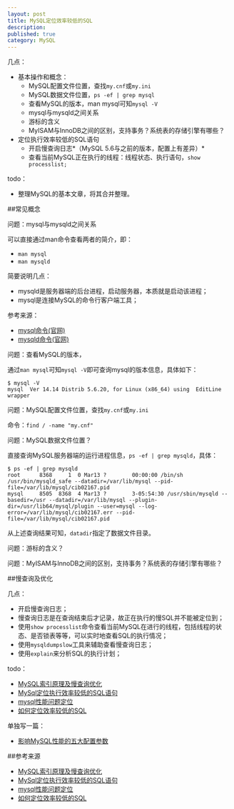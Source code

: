 ```yaml
---
layout: post
title: MySQL定位效率较低的SQL
description: 
published: true
category: MySQL
---
```


几点：

* 基本操作和概念：
	* MySQL配置文件位置，查找`my.cnf`或`my.ini`
	* MySQL数据文件位置，`ps -ef | grep mysql`
	* 查看MySQL的版本，man mysql可知`mysql -V`
	* mysql与mysqld之间关系
	* 游标的含义
	* MyISAM与InnoDB之间的区别，支持事务？系统表的存储引擎有哪些？
* 定位执行效率较低的SQL语句
	* 开启慢查询日志*（MySQL 5.6与之前的版本，配置上有差异）*
	* 查看当前MySQL正在执行的线程：线程状态、执行语句，`show processlist;`







todo：

* 整理MySQL的基本文章，将其合并整理。


##常见概念


问题：mysql与mysqld之间关系

可以直接通过man命令查看两者的简介，即：

* `man mysql`
* `man mysqld`

简要说明几点：

* mysqld是服务器端的后台进程，启动服务器，本质就是启动该进程；
* mysql是连接MySQL的命令行客户端工具；


参考来源：

* [mysql命令(官网)]
* [mysqld命令(官网)]


问题：查看MySQL的版本，

通过`man mysql`可知`mysql -V`即可查询mysql的版本信息，具体如下：

	$ mysql -V
	mysql  Ver 14.14 Distrib 5.6.20, for Linux (x86_64) using  EditLine wrapper


问题：MySQL配置文件位置，查找`my.cnf`或`my.ini`

命令：`find / -name "my.cnf"`

问题：MySQL数据文件位置？

直接查询MySQL服务器端的运行进程信息，`ps -ef | grep mysqld`，具体：

	$ ps -ef | grep mysqld
	root      8368     1  0 Mar13 ?        00:00:00 /bin/sh /usr/bin/mysqld_safe --datadir=/var/lib/mysql --pid-file=/var/lib/mysql/cib02167.pid
	mysql     8505  8368  4 Mar13 ?        3-05:54:30 /usr/sbin/mysqld --basedir=/usr --datadir=/var/lib/mysql --plugin-dir=/usr/lib64/mysql/plugin --user=mysql --log-error=/var/lib/mysql/cib02167.err --pid-file=/var/lib/mysql/cib02167.pid

从上述查询结果可知，`datadir`指定了数据文件目录。



问题：游标的含义？






问题：MyISAM与InnoDB之间的区别，支持事务？系统表的存储引擎有哪些？



##慢查询及优化


几点：

* 开启慢查询日志；
* 慢查询日志是在查询结束后才记录，故正在执行的慢SQL并不能被定位到；
* 使用`show processlist`命令查看当前MySQL在进行的线程，包括线程的状态、是否锁表等等，可以实时地查看SQL的执行情况；
* 使用`mysqldumpslow`工具来辅助查看慢查询日志；
* 使用`explain`来分析SQL的执行计划；




todo：

* [MySQL索引原理及慢查询优化][MySQL索引原理及慢查询优化]
* [MySql定位执行效率较低的SQL语句][MySql定位执行效率较低的SQL语句]
* [mysql性能问题定位][mysql性能问题定位]
* [如何定位效率较低的SQL][如何定位效率较低的SQL]

单独写一篇：

* [影响MySQL性能的五大配置参数][影响MySQL性能的五大配置参数]











##参考来源

* [MySQL索引原理及慢查询优化][MySQL索引原理及慢查询优化]
* [MySql定位执行效率较低的SQL语句][MySql定位执行效率较低的SQL语句]
* [mysql性能问题定位][mysql性能问题定位]
* [如何定位效率较低的SQL][如何定位效率较低的SQL]













[NingG]:    http://ningg.github.com  "NingG"



[mysql命令(官网)]:			https://dev.mysql.com/doc/refman/5.6/en/mysql.html
[mysqld命令(官网)]:			https://dev.mysql.com/doc/refman/5.6/en/mysqld.html



[MySQL索引原理及慢查询优化]:			http://blog.chedushi.com/archives/10000
[MySql定位执行效率较低的SQL语句]:		http://blog.itpub.net/195110/viewspace-1082666/



[mysql性能问题定位]:		http://www.2cto.com/database/201309/246919.html
[如何定位效率较低的SQL]:	http://linux.chinaunix.net/techdoc/database/2009/07/20/1125187.shtml


[影响MySQL性能的五大配置参数]:		http://blog.csdn.net/xifeijian/article/details/19775017
